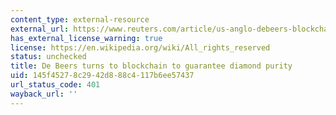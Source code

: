 ```yaml
---
content_type: external-resource
external_url: https://www.reuters.com/article/us-anglo-debeers-blockchain/de-beers-turns-to-blockchain-to-guarantee-diamond-purity-idUSKBN1F51HV
has_external_license_warning: true
license: https://en.wikipedia.org/wiki/All_rights_reserved
status: unchecked
title: De Beers turns to blockchain to guarantee diamond purity
uid: 145f4527-8c29-42d8-88c4-117b6ee57437
url_status_code: 401
wayback_url: ''
---
```


